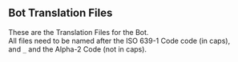 ## Bot Translation Files
These are the Translation Files for the Bot.<br>
All files need to be named after the ISO 639-1 Code code (in caps),<br>
and `_` and the Alpha-2 Code (not in caps).
